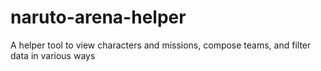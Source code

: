 # naruto-arena-helper
A helper tool to view characters and missions, compose teams, and filter data in various ways
